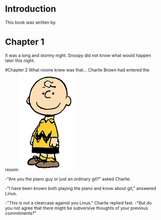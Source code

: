 # Introduction
This book was written by.

# Chapter 1
It was a long and stormy night. Snoopy did not know what would happen later this night.

#Chapter 2
What noone knew was that...
Charlie Brown had entered the reoom:![Charlie Brown](Charlie_Brown.png)

-"Are you the piano guy or just an ordinary git?" asked Charlie.

-"I have been known both playing the piano and know about git," answered Linus.

-"This is not a clearcase against you Linus," Charlie replied fast.
-"But do you not agree that there might be subversive thoughts of your previous commitments?"